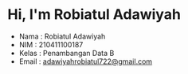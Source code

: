 # Hi, I'm Robiatul Adawiyah

- Nama    : Robiatul Adawiyah
- NIM     : 210411100187
- Kelas   : Penambangan Data B
- Email   : adawiyahrobiatul722@gmail.com

```{tableofcontents}
```
